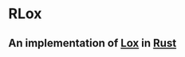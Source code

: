 # RLox

## An implementation of [Lox](https://www.craftinginterpreters.com/the-lox-language.html) in [Rust](https://www.rust-lang.org/)
